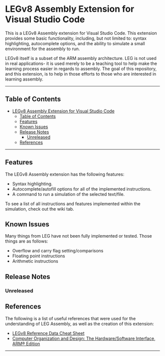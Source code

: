 LEGv8 Assembly Extension for Visual Studio Code
======

This is a LEGv8 Assembly extension for Visual Studio Code. This extension provides some basic functionality, including, but not limited to: syntax highlighting, autocomplete options, and the ability to simulate a small environment for the assembly to run. 

LEGv8 itself is a subset of the ARM assembly architecture. LEG is not used in real applications- it is used merely to be a teaching tool to help make the learning process easier in regards to assembly. The goal of this repository, and this extension, is to help in those efforts to those who are interested in learning assembly.

---

## Table of Contents

- [LEGv8 Assembly Extension for Visual Studio Code](#legv8-assembly-extension-for-visual-studio-code)
  - [Table of Contents](#table-of-contents)
  - [Features](#features)
  - [Known Issues](#known-issues)
  - [Release Notes](#release-notes)
    - [Unreleased](#unreleased)
  - [References](#references)

---

## Features

The LEGv8 Assembly extension has the following features:
* Syntax highlighting.
* Autocomplete/autofill options for all of the implemented instructions.
* A command to run a simulation of the selected text/file.

To see a list of all instructions and features implemented within the simulation, check out the wiki tab.

## Known Issues

Many things from LEG have not been fully implemented or tested. Those things are as follows:
* Overflow and carry flag setting/comparisons
* Floating point instructions
* Arithmetic instructions

## Release Notes

### Unreleased

## References

The following is a list of useful references that were used for the understanding of LEG Assembly, as well as the creation of this extension:

* [LEGv8 Reference Data Cheat Sheet](https://www.usna.edu/Users/cs/lmcdowel/courses/ic220/S20/resources/ARM-v8-Quick-Reference-Guide.pdf)
* [Computer Organization and Design: The Hardware/Software Interface, ARM® Edition](https://www.amazon.com/Computer-Organization-Design-ARM-Architecture-ebook/dp/B01H1DCRRC)

---
